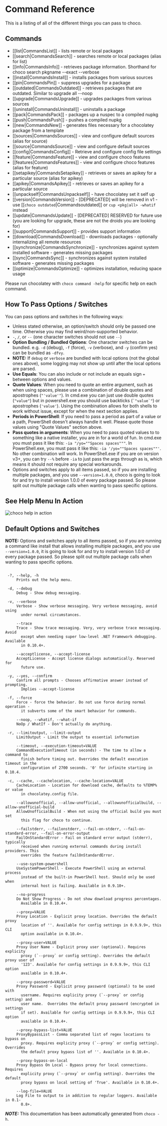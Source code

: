 ﻿# Command Reference

<!-- This file is automatically generated based on output from the files at https://github.com/chocolatey/choco/tree/stable/src/chocolatey/infrastructure.app/commands using https://github.com/chocolatey/choco/tree/stable/GenerateDocs.ps1. Contributions are welcome at the original location(s). --> 

This is a listing of all of the different things you can pass to choco.

## Commands

 * [[list|CommandsList]] - lists remote or local packages
 * [[search|CommandsSearch]] - searches remote or local packages (alias for list)
 * [[info|CommandsInfo]] - retrieves package information. Shorthand for choco search pkgname --exact --verbose
 * [[install|CommandsInstall]] - installs packages from various sources
 * [[pin|CommandsPin]] - suppress upgrades for a package
 * [[outdated|CommandsOutdated]] - retrieves packages that are outdated. Similar to upgrade all --noop
 * [[upgrade|CommandsUpgrade]] - upgrades packages from various sources
 * [[uninstall|CommandsUninstall]] - uninstalls a package
 * [[pack|CommandsPack]] - packages up a nuspec to a compiled nupkg
 * [[push|CommandsPush]] - pushes a compiled nupkg
 * [[new|CommandsNew]] - generates files necessary for a chocolatey package from a template
 * [[sources|CommandsSources]] - view and configure default sources (alias for source)
 * [[source|CommandsSource]] - view and configure default sources
 * [[config|CommandsConfig]] - Retrieve and configure config file settings
 * [[feature|CommandsFeature]] - view and configure choco features
 * [[features|CommandsFeatures]] - view and configure choco features (alias for feature)
 * [[setapikey|CommandsSetapikey]] - retrieves or saves an apikey for a particular source (alias for apikey)
 * [[apikey|CommandsApikey]] - retrieves or saves an apikey for a particular source
 * [[unpackself|CommandsUnpackself]] - have chocolatey set it self up
 * [[version|CommandsVersion]] - [DEPRECATED] will be removed in v1 - use [[`choco outdated`|Commandsoutdated]] or `cup <pkg|all> -whatif` instead
 * [[update|CommandsUpdate]] - [DEPRECATED] RESERVED for future use (you are looking for upgrade, these are not the droids you are looking for)
 * [[support|CommandsSupport]] - provides support information
 * [[download|CommandsDownload]] - downloads packages - optionally internalizing all remote resources
 * [[synchronize|CommandsSynchronize]] - synchronizes against system installed software - generates missing packages
 * [[sync|CommandsSync]] - synchronizes against system installed software - generates missing packages
 * [[optimize|CommandsOptimize]] - optimizes installation, reducing space usage


Please run chocolatey with `choco command -help` for specific help on
 each command.

## How To Pass Options / Switches

You can pass options and switches in the following ways:

 * Unless stated otherwise, an option/switch should only be passed one
   time. Otherwise you may find weird/non-supported behavior.
 * `-`, `/`, or `--` (one character switches should not use `--`)
 * **Option Bundling / Bundled Options**: One character switches can be
   bundled. e.g. `-d` (debug), `-f` (force), `-v` (verbose), and `-y`
   (confirm yes) can be bundled as `-dfvy`.
 * **NOTE:** If `debug` or `verbose` are bundled with local options
   (not the global ones above), some logging may not show up until after
   the local options are parsed.
 * **Use Equals**: You can also include or not include an equals sign
   `=` between options and values.
 * **Quote Values**: When you need to quote an entire argument, such as
   when using spaces, please use a combination of double quotes and
   apostrophes (`"'value'"`). In cmd.exe you can just use double quotes
   (`"value"`) but in powershell.exe you should use backticks
   (`` `"value`" ``) or apostrophes (`'value'`). Using the combination
   allows for both shells to work without issue, except for when the next
   section applies.
 * **Periods in PowerShell**: If you need to pass a period as part of a 
   value or a path, PowerShell doesn't always handle it well. Please 
   quote those values using "Quote Values" section above.
 * **Pass quotes in arguments**: When you need to pass quoted values to
   to something like a native installer, you are in for a world of fun. In
   cmd.exe you must pass it like this: `-ia "/yo=""Spaces spaces"""`. In
   PowerShell.exe, you must pass it like this: `-ia '/yo=""Spaces spaces""'`.
   No other combination will work. In PowerShell.exe if you are on version
   v3+, you can try `--%` before `-ia` to just pass the args through as is,
   which means it should not require any special workarounds.
 * Options and switches apply to all items passed, so if you are
   installing multiple packages, and you use `--version=1.0.0`, choco
   is going to look for and try to install version 1.0.0 of every
   package passed. So please split out multiple package calls when
   wanting to pass specific options.

## See Help Menu In Action

![choco help in action](https://raw.githubusercontent.com/wiki/chocolatey/choco/images/gifs/choco_help.gif)

## Default Options and Switches

**NOTE:** Options and switches apply to all items passed, so if you are
 running a command like install that allows installing multiple
 packages, and you use `--version=1.0.0`, it is going to look for and
 try to install version 1.0.0 of every package passed. So please split
 out multiple package calls when wanting to pass specific options.

~~~

 -?, --help, -h
     Prints out the help menu.

 -d, --debug
     Debug - Show debug messaging.

 -v, --verbose
     Verbose - Show verbose messaging. Very verbose messaging, avoid using 
       under normal circumstances.

     --trace
     Trace - Show trace messaging. Very, very verbose trace messaging. Avoid 
       except when needing super low-level .NET Framework debugging. Available 
       in 0.10.4+.

     --acceptlicense, --accept-license
     AcceptLicense - Accept license dialogs automatically. Reserved for 
       future use.

 -y, --yes, --confirm
     Confirm all prompts - Chooses affirmative answer instead of prompting. 
       Implies --accept-license

 -f, --force
     Force - force the behavior. Do not use force during normal operation - 
       it subverts some of the smart behavior for commands.

     --noop, --whatif, --what-if
     NoOp / WhatIf - Don't actually do anything.

 -r, --limitoutput, --limit-output
     LimitOutput - Limit the output to essential information

     --timeout, --execution-timeout=VALUE
     CommandExecutionTimeout (in seconds) - The time to allow a command to 
       finish before timing out. Overrides the default execution timeout in the 
       configuration of 2700 seconds. '0' for infinite starting in 0.10.4.

 -c, --cache, --cachelocation, --cache-location=VALUE
     CacheLocation - Location for download cache, defaults to %TEMP% or value 
       in chocolatey.config file.

     --allowunofficial, --allow-unofficial, --allowunofficialbuild, --allow-unofficial-build
     AllowUnofficialBuild - When not using the official build you must set 
       this flag for choco to continue.

     --failstderr, --failonstderr, --fail-on-stderr, --fail-on-standard-error, --fail-on-error-output
     FailOnStandardError - Fail on standard error output (stderr), typically 
       received when running external commands during install providers. This 
       overrides the feature failOnStandardError.

     --use-system-powershell
     UseSystemPowerShell - Execute PowerShell using an external process 
       instead of the built-in PowerShell host. Should only be used when 
       internal host is failing. Available in 0.9.10+.

     --no-progress
     Do Not Show Progress - Do not show download progress percentages. 
       Available in 0.10.4+.

     --proxy=VALUE
     Proxy Location - Explicit proxy location. Overrides the default proxy 
       location of ''. Available for config settings in 0.9.9.9+, this CLI 
       option available in 0.10.4+.

     --proxy-user=VALUE
     Proxy User Name - Explicit proxy user (optional). Requires explicity 
       proxy (`--proxy` or config setting). Overrides the default proxy user of 
       '123'. Available for config settings in 0.9.9.9+, this CLI option 
       available in 0.10.4+.

     --proxy-password=VALUE
     Proxy Password - Explicit proxy password (optional) to be used with 
       username. Requires explicity proxy (`--proxy` or config setting) and 
       user name.  Overrides the default proxy password (encrypted in settings 
       if set). Available for config settings in 0.9.9.9+, this CLI option 
       available in 0.10.4+.

     --proxy-bypass-list=VALUE
     ProxyBypassList - Comma separated list of regex locations to bypass on 
       proxy. Requires explicity proxy (`--proxy` or config setting). Overrides 
       the default proxy bypass list of ''. Available in 0.10.4+.

     --proxy-bypass-on-local
     Proxy Bypass On Local - Bypass proxy for local connections. Requires 
       explicity proxy (`--proxy` or config setting). Overrides the default 
       proxy bypass on local setting of 'True'. Available in 0.10.4+.

     --log-file=VALUE
     Log File to output to in addition to regular loggers. Available in 0.1-
       0.8+.

~~~



***NOTE:*** This documentation has been automatically generated from `choco -h`. 

